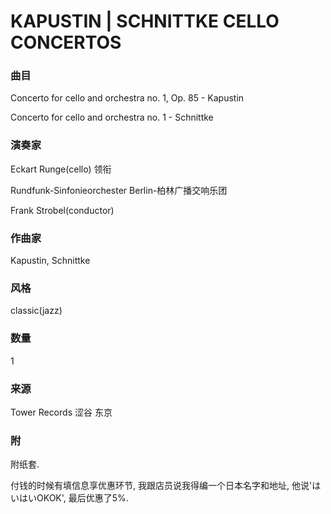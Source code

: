 # KAPUSTIN | SCHNITTKE CELLO CONCERTOS

### 曲目
Concerto for cello and orchestra no. 1, Op. 85 - Kapustin

Concerto for cello and orchestra no. 1 - Schnittke
### 演奏家
Eckart Runge(cello) 领衔

Rundfunk-Sinfonieorchester Berlin-柏林广播交响乐团

Frank Strobel(conductor) 
### 作曲家
Kapustin, Schnittke
### 风格
classic(jazz)
### 数量
1
### 来源
Tower Records 涩谷 东京
### 附
附纸套.

付钱的时候有填信息享优惠环节, 我跟店员说我得编一个日本名字和地址, 他说'はいはいOKOK', 最后优惠了5%.
